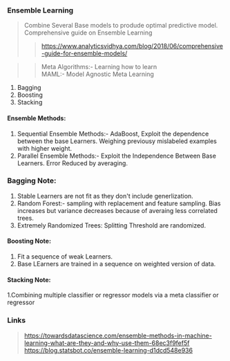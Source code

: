 ### Ensemble Learning  
> Combine Several Base models to produde optimal predictive model.  
Comprehensive guide on Ensemble Learning  
>> https://www.analyticsvidhya.com/blog/2018/06/comprehensive-guide-for-ensemble-models/  

>> Meta Algorithms:- Learning how to learn  
>> MAML:- Model Agnostic Meta Learning  

1. Bagging
2. Boosting
3. Stacking

#### Ensemble Methods:   
1. Sequential Ensemble Methods:- AdaBoost, Exploit the dependence between the base Learners. Weighing previousy mislabeled examples with higher weight.  
2. Parallel Ensemble Methods:- Exploit the Independence Between Base Learners. Error Reduced by averaging.  

### Bagging Note:  
1. Stable Learners are not fit as they don't include generlization.  
2. Random Forest:- sampling with replacement and feature sampling. Bias increases but variance decreases because of averaing less   correlated trees.  
3. Extremely Randomized Trees: Splitting Threshold are randomized.  

#### Boosting Note:  
1. Fit a sequence of weak Learners.  
2. Base LEarners are trained in a sequence on weighted version of data.  

#### Stacking Note:  
1.Combining multiple classifier or regressor models via a meta classifier or regressor  

### Links  
> https://towardsdatascience.com/ensemble-methods-in-machine-learning-what-are-they-and-why-use-them-68ec3f9fef5f  
> https://blog.statsbot.co/ensemble-learning-d1dcd548e936  
